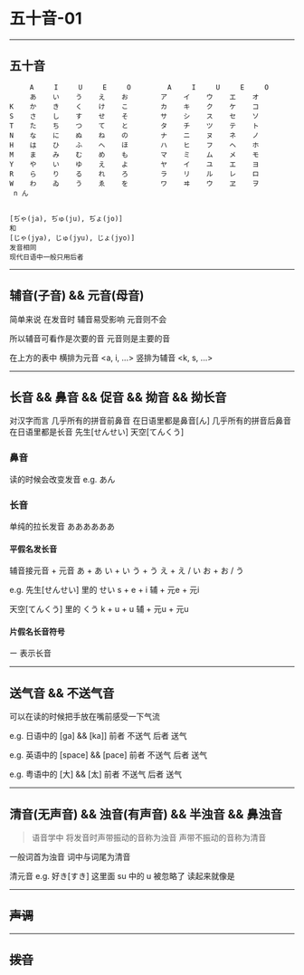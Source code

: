 # 五十音-01

---
## 五十音

```
     A     I     U     E     O         A     I     U     E     O
     あ    い    う    え    お        ア    イ    ウ    エ    オ
K    か    き    く    け    こ        カ    キ    ク    ケ    コ
S    さ    し    す    せ    そ        サ    シ    ス    セ    ソ
T    た    ち    つ    て    と        タ    チ    ツ    テ    ト
N    な    に    ぬ    ね    の        ナ    ニ    ヌ    ネ    ノ
H    は    ひ    ふ    へ    ほ        ハ    ヒ    フ    ヘ    ホ
M    ま    み    む    め    も        マ    ミ    ム    メ    モ
Y    や    い    ゆ    え    よ        ヤ    イ    ユ    エ    ヨ
R    ら    り    る    れ    ろ        ラ    リ    ル    レ    ロ
W    わ    ゐ    う    ゑ    を        ワ    ヰ    ウ    ヱ    ヲ
 n ん


[ぢゃ(ja), ぢゅ(ju), ぢょ(jo)]
和
[じゃ(jya), じゅ(jyu), じょ(jyo)]
发音相同
现代日语中一般只用后者

```




---
## 辅音(子音) && 元音(母音)

简单来说  在发音时
辅音易受影响
元音则不会


所以辅音可看作是次要的音
元音则是主要的音


在上方的表中
横排为元音 <a, i, ...>
竖排为辅音 <k, s, ...>



---
## 长音 && 鼻音 && 促音 && 拗音 && 拗长音

对汉字而言
几乎所有的拼音前鼻音<n>  在日语里都是鼻音[ん]
几乎所有的拼音后鼻音<ng> 在日语里都是长音
先生[せんせい]<xian sheng>
天空[てんくう]<tian kong>


### 鼻音
读的时候会改变发音
e.g.
あん


### 长音
单纯的拉长发音
ああああああ


#### 平假名发长音

辅音接元音 + 元音
あ + あ
い + い
う + う
え + え / い
お + お / う

e.g.
先生[せんせい] 里的 せい<sei>
s + e + i
辅 + 元e + 元i

天空[てんくう] 里的 くう<kuu>
k + u + u
辅 + 元u + 元u



#### 片假名长音符号

ー 表示长音



---
## 送气音 && 不送气音

可以在读的时候把手放在嘴前感受一下气流

e.g.
日语中的 [ga] && [ka]]
前者 不送气
后者 送气


e.g.
英语中的 [space] && [pace]
前者 不送气
后者 送气


e.g.
粤语中的 [大] && [太]
前者 不送气
后者 送气




---
## 清音(无声音) && 浊音(有声音) && 半浊音 && 鼻浊音

> 语音学中
> 将发音时声带振动的音称为浊音
> 声带不振动的音称为清音

一般词首为浊音
词中与词尾为清音

清元音
e.g.
好き[すき]<su ki>
这里面 su 中的 u 被忽略了
读起来就像是 <s ki>




---
## 声调




---
## 拨音
